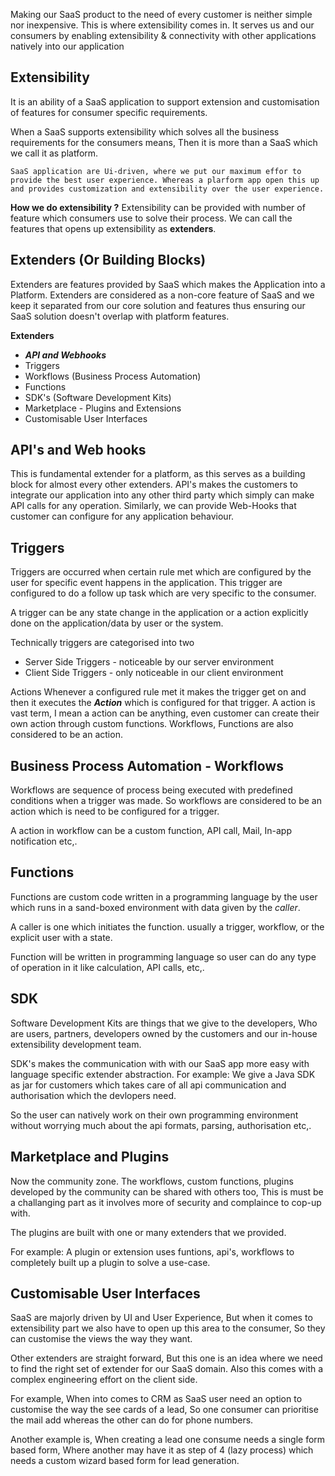 Making our SaaS product to the need of every customer is neither simple nor inexpensive. This is where extensibility comes in. It serves us and our consumers by enabling extensibility & connectivity with other applications natively into our application

## Extensibility 
It is an ability of a SaaS application to support extension and customisation of features for consumer specific requirements.

When a SaaS supports extensibility which solves all the business requirements for the consumers means, Then it is more than a SaaS which we call it as platform.

	SaaS application are Ui-driven, where we put our maximum effor to provide the best user experience. Whereas a plarform app open this up and provides customization and extensibility over the user experience.

**How we do extensibility ?**
Extensibility can be provided with number of feature which consumers use to solve their process. We can call the features that opens up extensibility as **extenders**. 

## Extenders (Or Building Blocks)
Extenders are features provided by SaaS which makes the Application into a Platform. Extenders are considered as a non-core feature of SaaS and we  keep it separated from our core solution and features thus ensuring our SaaS solution doesn't overlap with platform features.

**Extenders** 
- ***API and Webhooks***
- Triggers
- Workflows (Business Process Automation) 
- Functions
- SDK's (Software Development Kits)
- Marketplace - Plugins and Extensions
- Customisable User Interfaces

## API's and Web hooks
This is fundamental extender for a platform, as this serves as a building block for almost every other extenders. API's makes the customers to integrate our application into any other third party which simply can make API calls for any operation. Similarly, we can provide Web-Hooks that customer can configure for any application behaviour.

## Triggers 
Triggers are occurred when certain rule met which are configured by the user for specific event happens in the application. This trigger are configured to do a follow up task which are very specific to the consumer.

A trigger can be any state change in the application or a action explicitly done on the application/data by user or the system.

Technically triggers are categorised into two 
- Server Side Triggers - noticeable by our server environment
- Client Side Triggers - only noticeable in our client environment 

Actions
Whenever a configured rule met it makes the trigger get on and then it executes the ***Action*** which is configured for that trigger. A action is vast term, I mean a action can be anything, even customer can create their own action through custom functions. Workflows, Functions are also considered to be an action.

## Business Process Automation - Workflows
Workflows are sequence of process being executed with predefined conditions when a trigger was made. So workflows are considered to be an action which is need to be configured for a trigger.

A action in workflow can be a custom function, API call, Mail, In-app notification etc,. 

## Functions
Functions are custom code written in a programming language by the user which runs in a sand-boxed environment with data given by the *caller*.

A caller is one which initiates the function. usually a trigger, workflow, or the explicit user with a state.

Function will be written in programming language so user can do any type of operation in it like  calculation, API calls, etc,.

## SDK
Software Development Kits are things that we give to the developers, Who are users, partners, developers owned by the customers and our in-house extensibility development team. 

SDK's makes the communication with with our SaaS app more easy with language specific extender abstraction. For example: We give a Java SDK as jar for customers which takes care of all api communication and authorisation which the devlopers need.

 So the user can natively work on their own programming environment without worrying much about the api formats, parsing, authorisation etc,.

## Marketplace and Plugins
Now the community zone. The workflows, custom functions, plugins developed by the community can be shared with others too, This is must be a challanging part as it involves more of security and complaince to cop-up with. 

The plugins are built with one or many extenders that we provided. 

For example: A plugin or extension uses funtions, api's, workflows to completely built up a plugin to solve a use-case.

## Customisable User Interfaces
SaaS are majorly driven by UI and User Experience, But when it comes to extensibility part we also have to open up this area to the consumer, So they can customise the views the way they want. 

Other extenders are straight forward, But this one is an idea where we need to find the right set of extender for our SaaS domain. Also this comes with a complex engineering effort on the client side.

For example, When into comes to CRM as SaaS user need an option to customise the way the see cards of a lead, So one consumer can prioritise the mail add whereas the other can do for phone numbers.

Another example is, When creating a lead one consume needs a single form based form, Where another may have it as step of 4 (lazy process) which needs a custom wizard based form for lead generation.

